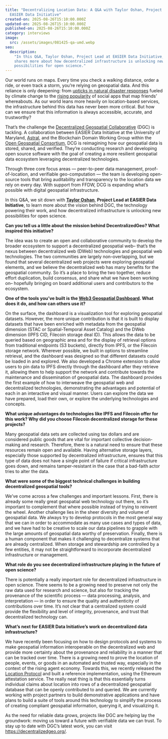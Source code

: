 ```yaml
---
title: "Decentralizing Location Data: A Q&A with Taylor Oshan, Project Lead at
  EASIER Data Initiative"
created-on: 2025-08-26T15:10:00.000Z
updated-on: 2025-08-26T15:10:00.000Z
published-on: 2025-08-26T15:10:00.000Z
category: interviews
image:
  src: /assets/images/081425-qa-umd.webp
seo:
  description:
    "In this Q&A, Taylor Oshan, Project Lead at EASIER Data Initiative,
    shares more about how decentralized infrastructure is unlocking new
    possibilities for open science."
---
```


Our world runs on maps. Every time you check a walking distance, order a ride, or even track a storm, you’re relying on geospatial data. And this reliance is only deepening: from [upticks in natural disaster responses](https://www.worldwildlife.org/stories/is-climate-change-increasing-the-risk-of-disasters) fueled by climate change to the [rising popularity](https://www.fastcompany.com/91381492/instagram-launches-map-feature) of social apps that map friends’ whereabouts. As our world leans more heavily on location-based services, the infrastructure behind this data has never been more critical. But how can we ensure that this information is always accessible, accurate, and trustworthy? 

That’s the challenge the [Decentralized Geospatial Collaborative](https://decentralizedgeo.org/) (DGC) is tackling. A collaboration between EASIER Data Initiative at the University of Maryland, [Astral](https://www.astral.global/), and the Blockchain Domain Working Group within the [Open Geospatial Consortium](https://www.ogc.org/), DCG is reimagining how our geospatial data is stored, shared, and verified. They’re conducting research and developing open source software with the goal of creating a more resilient geospatial data ecosystem leveraging decentralized technologies. 

Through three core focus areas — peer-to-peer data management, proof-of-location, and verifiable geo-computation — the team is developing open-source tools that bring auditability and transparency to the location data we rely on every day. With support from FFDW, DCG is expanding what’s possible with digital geospatial infrastructure.

In this Q&A, we sit down with **[Taylor Oshan](https://x.com/TaylorOshan)**, **Project Lead at EASIER Data Initiative**, to learn more about the vision behind DGC, the technology powering their work, and how decentralized infrastructure is unlocking new possibilities for open science. 

**Can you tell us a little about the mission behind DecentralizedGeo? What inspired this initiative?**

The idea was to create an open and collaborative community to develop the broader ecosystem to support a decentralized geospatial web– that’s the nexus between decentralized web (DWeb) technologies and geospatial web technologies. The two communities are largely non-overlapping, but we found that several decentralized web projects were exploring geospatial elements, and we believe the decentralized web has many benefits for the geospatial community. So it’s a place to bring the two together, reduce effort duplication, build consensus, and share what we have been working on– hopefully bringing on board additional users and contributors to the ecosystem.

**One of the tools you’ve built is the [Web3 Geospatial Dashboard](https://github.com/DecentralizedGeo/web3-geo-dashboard?tab=readme-ov-file). What does it do, and how can others use it?**

On the surface, the dashboard is a visualization tool for exploring geospatial datasets. However, the more unique contribution is that it is built to display datasets that have been enriched with metadata from the geospatial dimension (STAC or Spatial-Temporal Asset Catalog) and the DWeb dimension (IPFS CID, Filecoin storage deal ID). This allows the data to be queried based on geographic area and for the display of retrieval options from traditional endpoints (S3 buckets), directly from IPFS, or the Filecoin storage network. Wherever possible, we built in options to streamline retrieval, and the dashboard was designed so that different datasets could be loaded in and explored. We also developed a Chrome extension to allow users to pin data to IPFS directly through the dashboard after they retrieve it, allowing them to help support the network and contribute towards the maintenance and dissemination of geospatial data. The dashboard provides the first example of how to interweave the geospatial web and decentralized technologies, demonstrating the advantages and potential of each in an interactive and visual manner. Users can explore the data we have prepared, load their own, or explore the underlying technologies and concepts.

**What unique advantages do technologies like IPFS and Filecoin offer for this work? Why did you choose Filecoin decentralized storage for these projects?**

Many geospatial data sets are collected using tax dollars and are considered public goods that are vital for important collective decision-making and research. Therefore, there is a natural need to ensure that these resources remain open and available. Having alternative storage layers, especially those supported by decentralized infrastructure, ensures that this type of data does not have a single point of failure if critical infrastructure goes down, and remains tamper-resistant in the case that a bad-faith actor tries to alter the data. 

**What were some of the biggest technical challenges in building decentralized geospatial tools?**

We’ve come across a few challenges and important lessons. First, there is already some really great geospatial web technology out there, so it’s important to complement that where possible instead of trying to reinvent the wheel. Another challenge lies in the sheer diversity and volume of geospatial data. We always try to develop protocols in the most general way that we can in order to accommodate as many use cases and types of data, and we have had to be creative to scale our data pipelines to grapple with the large amounts of geospatial data worthy of preservation. Finally, there is a human component that makes it challenging to decentralize systems that are already centralized. When storage and stewardship are controlled by a few entities, it may not be straightforward to incorporate decentralized infrastructure or management.

**What role do you see decentralized infrastructure playing in the future of open science?**

There is potentially a really important role for decentralized infrastructure in open science. There seems to be a growing need to preserve not only the raw data used for research and science, but also for tracking the provenance of the scientific process –– data processing, analysis, and interpretation –– in order to ensure the quality and authenticity of contributions over time. It’s not clear that a centralized system could provide the flexibility and level of integrity, provenance, and trust that decentralized technology can.

**What’s next for EASIER Data Initiative’s work on decentralized data infrastructure?**

We have recently been focusing on how to design protocols and systems to make geospatial information interoperable on the decentralized web and provide more certainty about the provenance and reliability in a manner that can be tracked over time. There is a growing need to prove the location of people, events, or goods in an automated and trusted way, especially in the context of the rising agent economy. Towards this, we recently released the [Location Protocol](https://easierdata.org/updates/2025/2025-05-19-location-protocol-spec) and built a reference implementation, using the Ethereum attestation service. The really neat thing is that this essentially turns individual claims about location into rows of a decentralized geospatial database that can be openly contributed to and queried. We are currently working with project partners to build demonstrative applications and have plans to build a suite of tools around this technology to simplify the process of creating compliant geospatial information, querying it, and visualizing it.

As the need for reliable data grows, projects like DGC are helping lay the groundwork: moving us toward a future with verifiable data we can trust. To stay up to date with DGC’s latest work, you can visit <https://decentralizedgeo.org/>.
